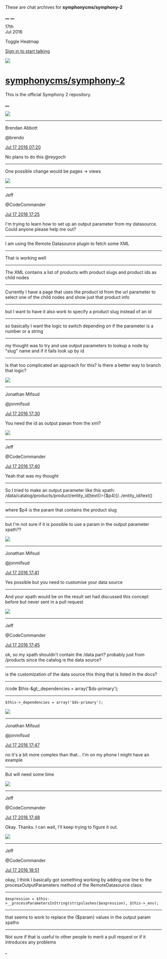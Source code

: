 These are chat archives for **symphonycms/symphony-2**

[__](/symphonycms/symphony-2/archives/2016/07/18)
[__](/symphonycms/symphony-2/archives/2016/07/16)

17th  
Jul 2016

Toggle Heatmap

[Sign in to start talking](/login?action=login&button=archive-login)

![](https://avatars-02.gitter.im/group/iv/3/57542c45c43b8c601977197e?s=48)

#  [symphonycms/symphony-2](/symphonycms/symphony-2)

This is the official Symphony 2 repository.

[ __ ](/orgs/symphonycms/rooms "More symphonycms rooms" )

![](https://avatars2.githubusercontent.com/u/69268?v=3&s=30)

__ __

Brendan Abbott

@brendo

[Jul 17 2016
07:20](https://gitter.im/symphonycms/symphony-2?at=578b31a6914c51592b2f3b20 ""
)

No plans to do this @reygoch

__ __

One possible change would be pages -&gt; views

![](https://avatars0.githubusercontent.com/u/707381?v=3&s=30)

__ __

Jeff

@CodeCommander

[Jul 17 2016
17:25](https://gitter.im/symphonycms/symphony-2?at=578bbf77196179690ef87660 ""
)

I'm trying to learn how to set up an output parameter from my datasource.
Could anyone please help me out?

__ __

I am using the Remote Datasource plugin to fetch some XML

__ __

That is working well

__ __

The XML contains a list of products with product slugs and product ids as
child nodes

__ __

Currently I have a page that uses the product id from the url parameter to
select one of the child nodes and show just that product info

__ __

but I want to have it also work to specify a product slug instead of an id

__ __

so basically I want the logic to switch depending on if the parameter is a
number or a string

__ __

my thought was to try and use output parameters to lookup a node by "slug"
name and if it fails look up by id

__ __

Is that too complicated an approach for this? Is there a better way to branch
that logic?

![](https://avatars1.githubusercontent.com/u/859775?v=3&s=30)

__ __

Jonathan Mifsud

@jonmifsud

[Jul 17 2016
17:30](https://gitter.im/symphonycms/symphony-2?at=578bc0b9196179690ef883c0 ""
)

You need the id as output paean from the xml?

![](https://avatars0.githubusercontent.com/u/707381?v=3&s=30)

__ __

Jeff

@CodeCommander

[Jul 17 2016
17:40](https://gitter.im/symphonycms/symphony-2?at=578bc3078423d08424509323 ""
)

Yeah that was my thought

__ __

So I tried to make an output parameter like this xpath:
/data/catalog/products/product/entity_id[text()={$p4}]/../entity_id/text()

__ __

where $p4 is the param that contains the product slug

__ __

but I'm not sure if it is possible to use a param in the output parameter
xpath??

![](https://avatars1.githubusercontent.com/u/859775?v=3&s=30)

__ __

Jonathan Mifsud

@jonmifsud

[Jul 17 2016
17:41](https://gitter.im/symphonycms/symphony-2?at=578bc35ed11cd288123d5730 ""
)

Yes possible but you need to customise your data source

__ __

And your xpath would be on the result set had discussed this concept before
but never sent in a pull request

![](https://avatars0.githubusercontent.com/u/707381?v=3&s=30)

__ __

Jeff

@CodeCommander

[Jul 17 2016
17:45](https://gitter.im/symphonycms/symphony-2?at=578bc456196179690ef8b378 ""
)

ok, so my xpath shouldn't contain the /data part? probably just from /products
since the catalog is the data source?

__ __

is the customization of the data source this thing that is listed in the docs?

__ __

/code $this-&gt;_dependencies = array('$ds-primary');

__ __

`$this->_dependencies = array('$ds-primary');`

![](https://avatars1.githubusercontent.com/u/859775?v=3&s=30)

__ __

Jonathan Mifsud

@jonmifsud

[Jul 17 2016
17:47](https://gitter.im/symphonycms/symphony-2?at=578bc4a89f79ee4f2bd0fb6d ""
)

no it's a bit more complex than that... I'm on my phone I might have an
example

__ __

But will need some time

![](https://avatars0.githubusercontent.com/u/707381?v=3&s=30)

__ __

Jeff

@CodeCommander

[Jul 17 2016
17:48](https://gitter.im/symphonycms/symphony-2?at=578bc4ffd11cd288123d62b6 ""
)

Okay. Thanks. I can wait, I'll keep trying to figure it out.

![](https://avatars0.githubusercontent.com/u/707381?v=3&s=30)

__ __

Jeff

@CodeCommander

[Jul 17 2016
18:51](https://gitter.im/symphonycms/symphony-2?at=578bd3b9e4375c9212fe7ecc ""
)

okay, I think I basically got something working by adding one line to the
processOutputParameters method of the RemoteDatasource class:

__ __

`$expression = $this->__processParametersInString(stripslashes($expression),
$this->_env);`

__ __

that seems to work to replace the {$param} values in the output param xpaths

__ __

Not sure if that is useful to other people to merit a pull request or if it
introduces any problems

_

